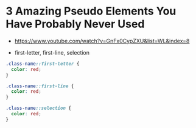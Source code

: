 # 3 Amazing Pseudo Elements You Have Probably Never Used

- https://www.youtube.com/watch?v=GnFx0CypZXU&list=WL&index=8

- first-letter, first-line, selection

```css
.class-name::first-letter {
  color: red;
}

.class-name::first-line {
  color: red;
}

.class-name::selection {
  color: red;
}
```
